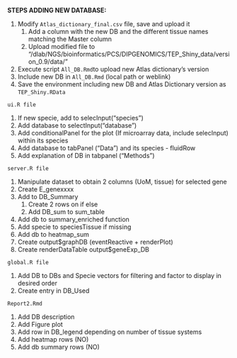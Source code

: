 **STEPS ADDING NEW DATABASE:**

1.  Modify `Atlas_dictionary_final.csv` file, save and upload it
    1.  Add a column with the new DB and the different tissue names
        matching the Master column
    2.  Upload modified file to
        “/dlab/NGS/bioinformatics/PCS/DIPGENOMICS/TEP\_Shiny\_data/version\_0.9/data/”
2.  Execute script `All_DB.Rmd`to upload new Atlas dictionary’s version
3.  Include new DB in `All_DB.Rmd` (local path or weblink)
4.  Save the environment including new DB and Atlas Dictionary version
    as `TEP_Shiny.RData`

`ui.R file`

1.  If new specie, add to selecInput(“species”)
2.  Add database to selectInput(“database”)
3.  Add conditionalPanel for the plot (If microarray data, include
    selecInput) within its species
4.  Add database to tabPanel (“Data”) and its species - fluidRow
5.  Add explanation of DB in tabpanel (“Methods”)

`server.R file`

1.  Manipulate dataset to obtain 2 columns (UoM, tissue) for selected
    gene
2.  Create E\_genexxxx
3.  Add to DB\_Summary
    1.  Create 2 rows on if else
    2.  Add DB\_sum to sum\_table
4.  Add db to summary\_enriched function
5.  Add specie to speciesTissue if missing
6.  Add db to heatmap\_sum
7.  Create output$graphDB (eventReactive + renderPlot)
8.  Create renderDataTable output$geneExp\_DB

`global.R file`

1.  Add DB to DBs and Specie vectors for filtering and factor to display
    in desired order
2.  Create entry in DB\_Used

`Report2.Rmd`

1.  Add DB description
2.  Add Figure plot
3.  Add row in DB\_legend depending on number of tissue systems
4.  Add heatmap rows (NO)
5.  Add db summary rows (NO)

